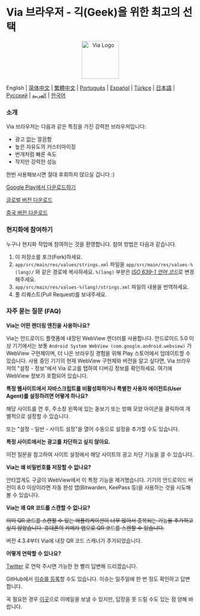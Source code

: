 # Via 브라우저 - 긱(Geek)을 위한 최고의 선택

<div align="center"><img src="http://viayoo.com/en/images/logo.png" alt="Via Logo" height="100"/></div>

English | [简体中文](./README_zh_CN.md) | [繁體中文](./README_zh_TW.md) | [Português](./README_pt_BR.md) | [Español](./README_es_ES.md) | [Türkçe](./README_tr_TR.md) | [日本語](./README_ja_JP.md) | [Русский](./README_ru_RU.md) | [العربية](./README_ar_AR.md) | [한국어](./README_ko_KR.md)

### 소개

Via 브라우저는 다음과 같은 특징을 가진 강력한 브라우저입니다:

- 광고 없는 깔끔함
- 높은 자유도의 커스터마이징
- 번개처럼 빠른 속도
- 작지만 강력한 성능

한번 사용해보시면 절대 후회하지 않으실 겁니다 :)

[Google Play에서 다운로드하기](https://play.google.com/store/apps/details?id=mark.via.gp)

[글로벌 버전 다운로드](https://res.viayoo.com/v1/via-release.apk)

[중국 버전 다운로드](https://res.viayoo.com/v1/via-release-cn.apk)

### 현지화에 참여하기

누구나 현지화 작업에 참여하는 것을 환영합니다. 참여 방법은 다음과 같습니다.

1. 이 저장소를 포크(Fork)하세요.
2. `app/src/main/res/values/strings.xml` 파일을 `app/src/main/res/values-%(lang)/` 와 같은 경로에 복사하세요. `%(lang)` 부분은 [*ISO 639-1 언어 코드*](http://www.loc.gov/standards/iso639-2/php/code_list.php)로 변경해주세요.
3. `app/src/main/res/values-%(lang)/strings.xml` 파일의 내용을 번역하세요.
4. 풀 리퀘스트(Pull Request)를 보내주세요.

### 자주 묻는 질문 (FAQ)

**Via는 어떤 렌더링 엔진을 사용하나요?**

Via는 안드로이드 플랫폼에 내장된 WebView 렌더러를 사용합니다. 안드로이드 5.0 이상 기기에서는 보통 `Android System WebView (com.google.android.webview)` 가 WebView 구현체이며, 더 나은 브라우징 경험을 위해 Play 스토어에서 업데이트할 수 있습니다. 사용 중인 기기의 현재 WebView 구현체와 버전을 알고 싶다면, Via 브라우저의 "설정 - 정보"에서 Via 로고를 탭하여 디버깅 정보를 확인하세요. 여기에 WebView 정보가 포함되어 있습니다.

**특정 웹사이트에서 자바스크립트를 비활성화하거나 특별한 사용자 에이전트(User Agent)를 설정하려면 어떻게 하나요?**

해당 사이트를 연 후, 주소창 왼쪽에 있는 돋보기 또는 방패 모양 아이콘을 클릭하여 개별적으로 설정할 수 있습니다.

또는 "설정 - 일반 - 사이트 설정"을 열어 수동으로 설정을 추가할 수도 있습니다.

**특정 사이트에서는 광고를 차단하고 싶지 않아요.**

이전 질문을 참고하여 사이트 설정에서 해당 사이트의 광고 차단 기능을 끌 수 있습니다.

**Via는 왜 비밀번호를 저장할 수 없나요?**

안타깝게도 구글이 WebView에서 이 특정 기능을 제거했습니다. 기기의 안드로이드 버전이 8.0 이상이라면 자동 완성 앱(Bitwarden, KeePass 등)을 사용하는 것을 시도해볼 수 있습니다.

**Via는 왜 QR 코드를 스캔할 수 없나요?**

~~이미 QR 코드를 스캔할 수 있는 애플리케이션이 너무 많아서 중복되는 기능을 추가하고 싶지 않았습니다. 휴대폰의 카메라 앱으로 QR 코드를 스캔할 수 있습니다.~~

버전 4.3.4부터 Via에 내장 QR 코드 스캐너가 추가되었습니다.

**어떻게 연락할 수 있나요?**

[Twitter](https://twitter.com/Yafeng78600505) 로 연락 주시면 가능한 한 빨리 답변해 드리겠습니다.

GitHub에서 [이슈를 등록](https://github.com/tuyafeng/Via/issues/new)할 수도 있습니다. 이슈는 일주일에 한 번 정도 확인하고 답변합니다.

꼭 필요한 경우 [이곳](mailto:yafengtu@gmail.com)으로 이메일을 보낼 수 있지만, 답장을 못 드릴 수도 있는 점 양해 바랍니다.

